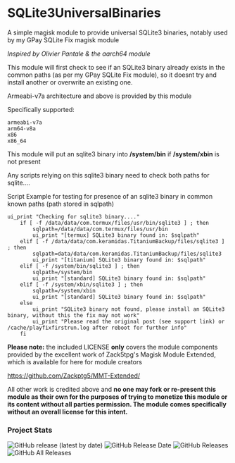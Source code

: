 # SQLite3UniversalBinaries
A simple magisk module to provide universal SQLite3 binaries, notably used by my GPay SQLite Fix magisk module

*Inspired by Olivier Pantale & the aarch64 module*

This module will first check to see if an SQLite3 binary already exists in the common paths (as per my GPay SQLite Fix module), 
so it doesnt try and install another or overwrite an existing one. 

Armeabi-v7a architecture and above is provided by this module

Specifically supported:

    armeabi-v7a
    arm64-v8a
    x86
    x86_64

This module will put an sqlite3 binary into **/system/bin** if  **/system/xbin** is not present

Any scripts relying on this sqlite3 binary need to check both paths for sqlite....

Script Example for testing for presence of an sqlite3 binary in common known paths (path stored in sqlpath)

``` # check where sqlite3 is
ui_print "Checking for sqlite3 binary...."
	if [ -f /data/data/com.termux/files/usr/bin/sqlite3 ] ; then
		sqlpath=/data/data/com.termux/files/usr/bin
		ui_print "[termux] SQLite3 binary found in: $sqlpath"
	elif [ -f /data/data/com.keramidas.TitaniumBackup/files/sqlite3 ] ; then
		sqlpath=data/data/com.keramidas.TitaniumBackup/files/sqlite3
		ui_print "[titanium] SQLite3 binary found in: $sqlpath"	
	elif [ -f /system/bin/sqlite3 ] ; then
		sqlpath=/system/bin
		ui_print "[standard] SQLite3 binary found in: $sqlpath"
	elif [ -f /system/xbin/sqlite3 ] ; then
		sqlpath=/system/xbin
		ui_print "[standard] SQLite3 binary found in: $sqlpath"
	else 
		ui_print "SQLite3 binary not found, please install an SQLite3 binary, without this the fix may not work"
		ui_print "Please read the original post (see support link) or /cache/playfixfirstrun.log after reboot for further info"
	fi 	
```


**Please note:** the included LICENSE **only** covers the module components provided by the excellent work of Zack5tpg's 
Magisk Module Extended, which is available for here for module creators

https://github.com/Zackptg5/MMT-Extended/


All other work is credited above and **no one may fork or re-present this module as their own for the purposes of trying to 
monetize this module or its content without all parties permission. The module comes specifically without an overall license 
for this intent.**


### Project Stats ###

![GitHub release (latest by date)](https://img.shields.io/github/v/release/adrianmmiller/SQLite3UniversalBinaries?label=Release&style=plastic)
![GitHub Release Date](https://img.shields.io/github/release-date/adrianmmiller/SQLite3UniversalBinaries?label=Release%20Date&style=plastic)
![GitHub Releases](https://img.shields.io/github/downloads/adrianmmiller/SQLite3UniversalBinaries/latest/total?label=Downloads%20%28Latest%20Release%29&style=plastic)
![GitHub All Releases](https://img.shields.io/github/downloads/adrianmmiller/SQLite3UniversalBinaries/total?label=Total%20Downloads%20%28All%20Releases%29&style=plastic)
